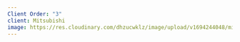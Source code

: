 ```yaml
---
Client Order: "3"
client: Mitsubishi
image: https://res.cloudinary.com/dhzucwklz/image/upload/v1694244048/mitsubishi-r_jsvivy.png
---
```

